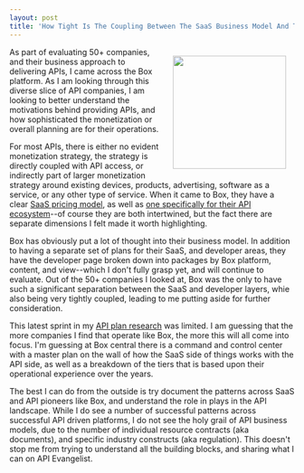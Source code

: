 ```yaml
---
layout: post
title: 'How Tight Is The Coupling Between The SaaS Business Model And The API?'
---
```

<p><img style="padding: 15px;" src="https://s3.amazonaws.com/kinlane-productions/bw-icons/bw-link.png" alt="" width="200" align="right" /></p>
<p>As part of evaluating 50+ companies, and their business approach to delivering APIs, I came across the Box platform. As I am looking through this diverse slice of API companies, I am looking to better understand the motivations behind providing APIs, and how sophisticated the monetization or overall planning are for their operations.&nbsp;</p>
<p>For most APIs, there is either no evident monetization strategy, the strategy is directly coupled with API access, or indirectly part of larger monetization strategy around existing devices, products, advertising, software as a service, or any other type of service. When it came to Box, they have a clear <a href="https://www.box.com/pricing/">SaaS pricing model</a>, as well as <a href="https://developers.box.com/pricing/">one specifically for their API ecosystem</a>--of course they are both intertwined, but the fact there are separate dimensions I felt made it worth highlighting.</p>
<p>Box has obviously put a lot of thought into their business model. In addition to having a separate set of plans for their SaaS, and developer areas, they have the developer page broken down into packages by Box platform, content, and view--which I don't fully grasp yet, and will continue to evaluate. Out of the 50+ companies I looked at, Box was the only to have such a significant separation between the SaaS and developer layers, whie also being very tightly coupled, leading to me putting aside for further consideration.</p>
<p>This latest sprint in my <a href="http://plans.apievangelist.com/">API plan research</a> was limited. I am guessing that the more companies I find that operate like Box, the more this will all come into focus. I'm guessing at Box central there is a command and control center with a master plan on the wall of how the SaaS side of things works with the API side, as well as a breakdown of the tiers that is based upon their operational experience over the years.</p>
<p>The best I can do from the outside is try document the patterns across SaaS and API pioneers like Box, and understand the role in plays in the API landscape. While I do see a number of successful patterns across successful API driven platforms, I do not see the holy grail of API business models, due to the number of individual resource contracts (aka documents), and specific industry constructs (aka regulation). This doesn't stop me from trying to understand all the building blocks, and sharing what I can on API Evangelist.</p>
